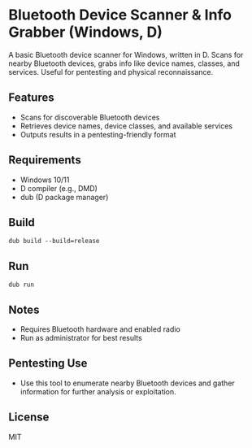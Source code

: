 # Bluetooth Device Scanner & Info Grabber (Windows, D)

A basic Bluetooth device scanner for Windows, written in D. Scans for nearby Bluetooth devices, grabs info like device names, classes, and services. Useful for pentesting and physical reconnaissance.

## Features

- Scans for discoverable Bluetooth devices
- Retrieves device names, device classes, and available services
- Outputs results in a pentesting-friendly format

## Requirements

- Windows 10/11
- D compiler (e.g., DMD)
- dub (D package manager)

## Build

```
dub build --build=release
```

## Run

```
dub run
```

## Notes

- Requires Bluetooth hardware and enabled radio
- Run as administrator for best results

## Pentesting Use

- Use this tool to enumerate nearby Bluetooth devices and gather information for further analysis or exploitation.

## License

MIT
